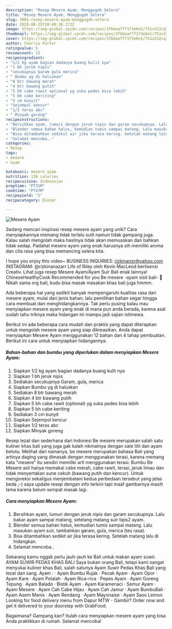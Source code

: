 ```yaml
---
description: "Resep Mesere Ayam, Menggugah Selera"
title: "Resep Mesere Ayam, Menggugah Selera"
slug: 3081-resep-mesere-ayam-menggugah-selera
date: 2020-08-25T20:49:20.173Z
image: https://img-global.cpcdn.com/recipes/3fbbeafff1f3e6e1/751x532cq70/mesere-ayam-foto-resep-utama.jpg
thumbnail: https://img-global.cpcdn.com/recipes/3fbbeafff1f3e6e1/751x532cq70/mesere-ayam-foto-resep-utama.jpg
cover: https://img-global.cpcdn.com/recipes/3fbbeafff1f3e6e1/751x532cq70/mesere-ayam-foto-resep-utama.jpg
author: Charlie Porter
ratingvalue: 5
reviewcount: 13
recipeingredient:
- "1/2 kg ayam bagian dadanya buang kulit nya"
- "1 bh jeruk nipis"
- "secukupnya Garam gula merica"
- " Bumbu yg di haluskan"
- "8 btr bawang merah"
- "4 btr bawang putih"
- "5 bh cabe rawit optional yg suka pedes bisa lebih"
- "5 bh cabe keriting"
- "3 cm kunyit"
- "Sejempol kencur"
- "1/2 teras abc"
- " Minyak goreng"
recipeinstructions:
- "Bersihkan ayam, lumuri dengan jeruk nipis dan garam secukupnya. Lalu bakar ayam sampai matang, setelang matang suir tipis2 ayam."
- "Blender semua bahan halus, kemudian tumis sampai matang. Lalu masukan ayam suir, tambahkan garam, gula, merica (tes rasa)."
- "Bisa ditambahkan sedikit air jika terasa kering. Setelah matang lalu di hidangkan."
- "Selamat mencoba.."
categories:
- Resep
tags:
- mesere
- ayam

katakunci: mesere ayam 
nutrition: 138 calories
recipecuisine: Indonesian
preptime: "PT31M"
cooktime: "PT47M"
recipeyield: "1"
recipecategory: Dinner

---
```



![Mesere Ayam](https://img-global.cpcdn.com/recipes/3fbbeafff1f3e6e1/751x532cq70/mesere-ayam-foto-resep-utama.jpg)

Sedang mencari inspirasi resep mesere ayam yang unik? Cara menyiapkannya memang tidak terlalu sulit namun tidak gampang juga. Kalau salah mengolah maka hasilnya tidak akan memuaskan dan bahkan tidak sedap. Padahal mesere ayam yang enak harusnya sih memiliki aroma dan cita rasa yang bisa memancing selera kita.

I hope you enjoy this video~ BUSINESS INQUIRIES: rizkinanzr@yahoo.com INSTAGRAM: @rizkinanazarr Life of Riley oleh Kevin MacLeod berlisensi Creativ. Lihat juga resep Mesere Ayam/Ayam Suir Bali enak lainnya! ChineseHealthyCook Recommended for you Be mesere -ayam sisit bali- 🐔 Nikah sama org bali, kudu bisa masak masakan khas bali juga hmmm.

Ada beberapa hal yang sedikit banyak mempengaruhi kualitas rasa dari mesere ayam, mulai dari jenis bahan, lalu pemilihan bahan segar hingga cara membuat dan menghidangkannya. Tak perlu pusing kalau mau menyiapkan mesere ayam yang enak di mana pun anda berada, karena asal sudah tahu triknya maka hidangan ini mampu jadi sajian istimewa.


Berikut ini ada beberapa cara mudah dan praktis yang dapat diterapkan untuk mengolah mesere ayam yang siap dikreasikan. Anda dapat menyiapkan Mesere Ayam menggunakan 12 bahan dan 4 tahap pembuatan. Berikut ini cara untuk menyiapkan hidangannya.

<!--inarticleads1-->

##### Bahan-bahan dan bumbu yang diperlukan dalam menyiapkan Mesere Ayam:

1. Siapkan 1/2 kg ayam bagian dadanya buang kulit nya
1. Siapkan 1 bh jeruk nipis
1. Sediakan secukupnya Garam, gula, merica
1. Siapkan  Bumbu yg di haluskan
1. Sediakan 8 btr bawang merah
1. Siapkan 4 btr bawang putih
1. Siapkan 5 bh cabe rawit (optional) yg suka pedes bisa lebih
1. Siapkan 5 bh cabe keriting
1. Sediakan 3 cm kunyit
1. Siapkan Sejempol kencur
1. Siapkan 1/2 teras abc
1. Siapkan  Minyak goreng


Resep lezat dan sederhana dari Indonesi Be mesere merupakan salah satu kuliner khas bali yang juga gak kalah nikmatnya dengan sate lilit dan ayam betutu. Melihat dari namanya, be mesere merupakan bahasa Bali yang artinya daging yang dimasak dengan menggunakan terasi, karena memang kata &#34;mesere&#34; itu sendiri memiliki arti menggunakan terasi. Bumbu Be Mesere asli hanya memakai cabe merah, cabe rawit, terasi, jeruk limau dan tidak menyertakan sune cekuh (bawang putih dan kencur). Untuk mengoreksi sekaligus menjembatani kedua perbedaan tersebut yang jelas beda ;-) saya update resep dengan info terkini tapi maaf gambarnya masih lama karena belum sempat masak lagi. 

<!--inarticleads2-->

##### Cara menyiapkan Mesere Ayam:

1. Bersihkan ayam, lumuri dengan jeruk nipis dan garam secukupnya. Lalu bakar ayam sampai matang, setelang matang suir tipis2 ayam.
1. Blender semua bahan halus, kemudian tumis sampai matang. Lalu masukan ayam suir, tambahkan garam, gula, merica (tes rasa).
1. Bisa ditambahkan sedikit air jika terasa kering. Setelah matang lalu di hidangkan.
1. Selamat mencoba..


Sekarang kamu nggak perlu jauh-jauh ke Bali untuk makan ayam suwir. AYAM SUWIR PEDAS KHAS BALI Saya bukan orang Bali, tetapi kami sangat menyukai kuliner khas Bali, salah satunya Ayam Suwir Pedas Khas Bali yang lezat dan sang. Ayam : · Ayam Bumbu Rujak · Pecak Ayam · Ayam Opor · Ayam Kare · Ayam Pelalah · Ayam Rica-rica · Pepes Ayam · Ayam Goreng Tepung · Ayam Balado · Bistik Ayam · Ayam Karamenaci · Semur Ayam · Ayam Mesere · Ayam Cah Cabe Hijau · Ayam Cah Jamur · Ayam BumbuBali · Ayam Asem Manis · Ayam Rendang · Ayam Mayonaise · Ayam Saos Lemon. Looking for food delivery menu from Dapur MTW - Gambir? Order now and get it delivered to your doorstep with GrabFood. 

Bagaimana? Gampang kan? Itulah cara menyiapkan mesere ayam yang bisa Anda praktikkan di rumah. Selamat mencoba!
